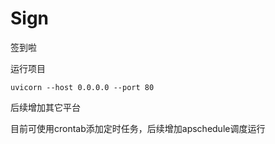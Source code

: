 # Sign
签到啦

运行项目

`uvicorn --host 0.0.0.0 --port 80`

后续增加其它平台

目前可使用crontab添加定时任务，后续增加apschedule调度运行
